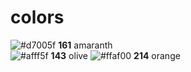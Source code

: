 # colors
![#d7005f](https://via.placeholder.com/15/d7005f/000000?text=+) **161** amaranth  
![#afff5f](https://via.placeholder.com/15/afff5f/000000?text=+) **143** olive
![#ffaf00](https://via.placeholder.com/15/ffaf00/000000?text=+) **214** orange


